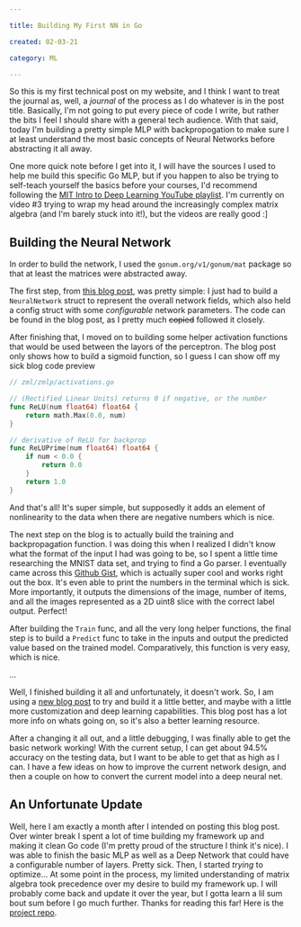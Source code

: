 ```yaml
---

title: Building My First NN in Go

created: 02-03-21

category: ML

---
```

So this is my first technical post on my website, and I think I want to treat the journal as, well, a *journal* of the process as I do whatever is in the post title. Basically, I'm not going to put every piece of code I write, but rather the bits I feel I should share with a general tech audience. With that said, today I'm building a pretty simple MLP with backpropogation to make sure I at least understand the most basic concepts of Neural Networks before abstracting it all away.

One more quick note before I get into it, I will have the sources I used to help me build this specific Go MLP, but if you happen to also be trying to self-teach yourself the basics before your courses, I'd recommend following the [MIT Intro to Deep Learning YouTube playlist](https://youtube.com/playlist?list=PLtBw6njQRU-rwp5__7C0oIVt26ZgjG9NI). I'm currently on video #3 trying to wrap my head around the increasingly complex matrix algebra (and I'm barely stuck into it!), but the videos are really good :]

## Building the Neural Network
In order to build the network, I used the `gonum.org/v1/gonum/mat` package so that at least the matrices were  abstracted away.

The first step, from [this blog post](https://datadan.io/blog/neural-net-with-go), was pretty simple: I just had to build a `NeuralNetwork` struct to represent the overall network fields, which also held a config struct with some *configurable* network parameters. The code can be found in the blog post, as I pretty much ~~copied~~ followed it closely.

After finishing that, I moved on to building some helper activation functions that would be used between the layors of the perceptron. The blog post only shows how to build a sigmoid function, so I guess I can show off my sick blog code preview
```go
// zml/zmlp/activations.go

// (Rectified Linear Units) returns 0 if negative, or the number
func ReLU(num float64) float64 {
	return math.Max(0.0, num)
}

// derivative of ReLU for backprop
func ReLUPrime(num float64) float64 {
	if num < 0.0 {
		return 0.0
	}
	return 1.0
}
```

And that's all! It's super simple, but supposedly it adds an element of nonlinearity to the data when there are negative numbers which is nice.

The next step on the blog is to actually build the training and backpropagation function. I was doing this when I realized I didn't know what the format of the input I had was going to be, so I spent a little time researching the MNIST data set, and trying to find a Go parser. I eventually came across this [Github Gist](https://gist.github.com/higuma/dbcd006546eb844c01e5102b4d0bcc93), which is actually super cool and works right out the box. It's even able to print the numbers in the terminal which is sick. More importantly, it outputs the dimensions of the image, number of items, and all the images represented as a 2D uint8 slice with the correct label output. Perfect!

After building the `Train` func, and all the very long helper functions, the final step is to build a `Predict` func to take in the inputs and output the predicted value based on the trained model. Comparatively, this function is very easy, which is nice.

...

Well, I finished building it all and unfortunately, it doesn't work. So, I am using a [new blog post](https://sausheong.github.io/posts/how-to-build-a-simple-artificial-neural-network-with-go/) to try and build it a little better, and maybe with a little more customization and deep learning capabilities. This blog post has a lot more info on whats going on, so it's also a better learning resource.

After a changing it all out, and a little debugging, I was finally able to get the basic network working! With the current setup, I can get about 94.5% accuracy on the testing data, but I want to be able to get that as high as I can. I have a few ideas on how to improve the current network design, and then a couple on how to convert the current model into a deep neural net.

## An Unfortunate Update
Well, here I am exactly a month after I intended on posting this blog post. Over winter break I spent a lot of time building my framework up and making it clean Go code (I'm pretty proud of the structure I think it's nice). I was able to finish the basic MLP as well as a Deep Network that could have a configurable number of layers. Pretty sick. Then, I started *trying* to optimize... At some point in the process, my limited understanding of matrix algebra took precedence over my desire to build my framework up. I will probably come back and update it over the year, but I gotta learn a lil sum bout sum before I go much further. Thanks for reading this far! Here is the [project repo](https://github.com/zaviermiller/zml).